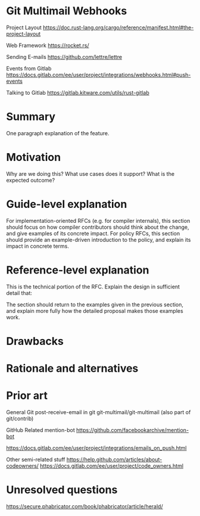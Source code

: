 # Git Multimail Webhooks

Project Layout
https://doc.rust-lang.org/cargo/reference/manifest.html#the-project-layout

Web Framework
https://rocket.rs/

Sending E-mails
https://github.com/lettre/lettre

Events from Gitlab
https://docs.gitlab.com/ee/user/project/integrations/webhooks.html#push-events

Talking to Gitlab
https://gitlab.kitware.com/utils/rust-gitlab

# Summary

One paragraph explanation of the feature.

# Motivation

Why are we doing this? What use cases does it support? What is the expected outcome?

# Guide-level explanation

For implementation-oriented RFCs (e.g. for compiler internals), this section should focus on how compiler contributors should think about the change, and give examples of its concrete impact. For policy RFCs, this section should provide an example-driven introduction to the policy, and explain its impact in concrete terms.

# Reference-level explanation

This is the technical portion of the RFC. Explain the design in sufficient detail that:

The section should return to the examples given in the previous section, and explain more fully how the detailed proposal makes those examples work.

# Drawbacks

# Rationale and alternatives

# Prior art

General Git
post-receive-email in git
git-multimail/git-multimail (also part of git/contrib)

GitHub Related
mention-bot
https://github.com/facebookarchive/mention-bot

https://docs.gitlab.com/ee/user/project/integrations/emails_on_push.html

Other semi-related stuff
https://help.github.com/articles/about-codeowners/
https://docs.gitlab.com/ee/user/project/code_owners.html

# Unresolved questions

https://secure.phabricator.com/book/phabricator/article/herald/
